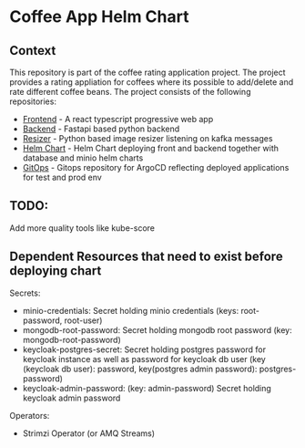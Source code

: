 # Coffee App Helm Chart

## Context
This repository is part of the coffee rating application project. The project
provides a rating appliation for coffees where its possible to add/delete and
rate different coffee beans. The project consists of the following repositories:
- [Frontend](https://github.com/andifg/coffee_frontend_ts.git) - A react typescript progressive web app
- [Backend](https://github.com/andifg/coffee_backend.git) - Fastapi based python backend
- [Resizer](https://github.com/andifg/coffee_image_resizer.git) - Python based image resizer listening on kafka messages
- [Helm Chart](https://github.com/andifg/coffee-app-chart.git) - Helm Chart deploying front and backend together with database and minio helm charts
- [GitOps](https://github.com/andifg/coffee-app-gitops.git) - Gitops repository for ArgoCD reflecting deployed applications for test and prod env


## TODO:

Add more quality tools like kube-score


## Dependent Resources that need to exist before deploying chart

Secrets:
- minio-credentials: Secret holding minio credentials (keys: root-password, root-user)
- mongodb-root-password: Secret holding mongodb root password (key: mongodb-root-password)
- keycloak-postgres-secret: Secret holding postgres password for keycloak instance
    as well as password for keycloak db user (key (keycloak db user): password,
    key(postgres admin password): postgres-password)
- keycloak-admin-password: (key: admin-password) Secret holding keycloak admin password

Operators:
- Strimzi Operator (or AMQ Streams)
